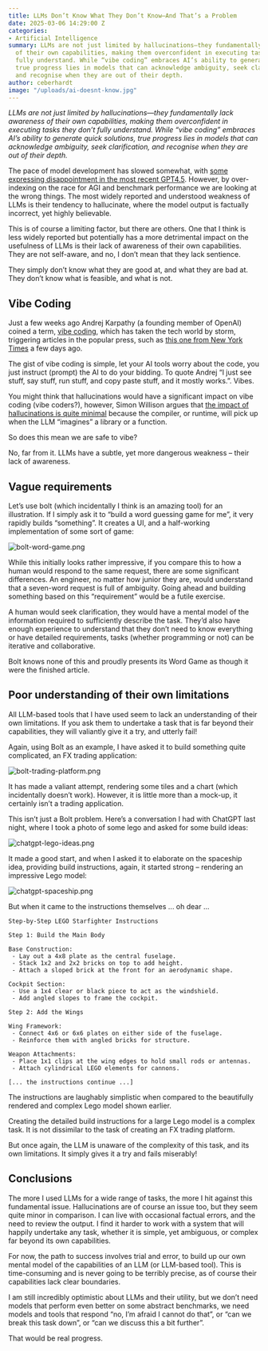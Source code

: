 ```yaml
---
title: LLMs Don’t Know What They Don’t Know—And That’s a Problem
date: 2025-03-06 14:29:00 Z
categories:
- Artificial Intelligence
summary: LLMs are not just limited by hallucinations—they fundamentally lack awareness
  of their own capabilities, making them overconfident in executing tasks they don’t
  fully understand. While “vibe coding” embraces AI’s ability to generate quick solutions,
  true progress lies in models that can acknowledge ambiguity, seek clarification,
  and recognise when they are out of their depth.
author: ceberhardt
image: "/uploads/ai-doesnt-know.jpg"
---
```


_LLMs are not just limited by hallucinations—they fundamentally lack awareness of their own capabilities, making them overconfident in executing tasks they don’t fully understand. While “vibe coding” embraces AI’s ability to generate quick solutions, true progress lies in models that can acknowledge ambiguity, seek clarification, and recognise when they are out of their depth._

The pace of model development has slowed somewhat, with [some expressing disappointment in the most recent GPT4.5](https://arstechnica.com/ai/2025/02/its-a-lemon-openais-largest-ai-model-ever-arrives-to-mixed-reviews/). However, by over-indexing on the race for AGI and benchmark performance we are looking at the wrong things. The most widely reported and understood weakness of LLMs is their tendency to hallucinate, where the model output is factually incorrect, yet highly believable.  

This is of course a limiting factor, but there are others. One that I think is less widely reported but potentially has a more detrimental impact on the usefulness of LLMs is their lack of awareness of their own capabilities. They are not self-aware, and no, I don’t mean that they lack sentience. 

They simply don’t know what they are good at, and what they are bad at. They don’t know what is feasible, and what is not. 

## Vibe Coding 

Just a few weeks ago Andrej Karpathy (a founding member of OpenAI) coined a term, [vibe coding](https://simonwillison.net/2025/Feb/6/andrej-karpathy/), which has taken the tech world by storm, triggering articles in the popular press, such as [this one from New York Times](https://www.nytimes.com/2025/02/27/technology/personaltech/vibecoding-ai-software-programming.html) a few days ago. 

The gist of vibe coding is simple, let your AI tools worry about the code, you just instruct (prompt) the AI to do your bidding. To quote Andrej “I just see stuff, say stuff, run stuff, and copy paste stuff, and it mostly works.”. Vibes. 

You might think that hallucinations would have a significant impact on vibe coding (vibe coders?), however, Simon Willison argues that [the impact of hallucinations is quite minimal](https://simonwillison.net/2025/Mar/2/hallucinations-in-code/) because the compiler, or runtime, will pick up when the LLM “imagines” a library or a function. 

So does this mean we are safe to vibe? 

No, far from it. LLMs have a subtle, yet more dangerous weakness – their lack of awareness. 

## Vague requirements 

Let’s use bolt (which incidentally I think is an amazing tool) for an illustration. If I simply ask it to “build a word guessing game for me”, it very rapidly builds “something”. It creates a UI, and a half-working implementation of some sort of game: 

![bolt-word-game.png](/uploads/bolt-word-game.png)

While this initially looks rather impressive, if you compare this to how a human would respond to the same request, there are some significant differences. An engineer, no matter how junior they are, would understand that a seven-word request is full of ambiguity. Going ahead and building something based on this “requirement” would be a futile exercise.  

A human would seek clarification, they would have a mental model of the information required to sufficiently describe the task. They’d also have enough experience to understand that they don’t need to know everything or have detailed requirements, tasks (whether programming or not) can be iterative and collaborative.  

Bolt knows none of this and proudly presents its Word Game as though it were the finished article. 

## Poor understanding of their own limitations 

All LLM-based tools that I have used seem to lack an understanding of their own limitations. If you ask them to undertake a task that is far beyond their capabilities, they will valiantly give it a try, and utterly fail! 

Again, using Bolt as an example, I have asked it to build something quite complicated, an FX trading application: 

![bolt-trading-platform.png](/uploads/bolt-trading-platform.png)

It has made a valiant attempt, rendering some tiles and a chart (which incidentally doesn’t work). However, it is little more than a mock-up, it certainly isn’t a trading application. 

This isn’t just a Bolt problem. Here’s a conversation I had with ChatGPT last night, where I took a photo of some lego and asked for some build ideas: 

![chatgpt-lego-ideas.png](/uploads/chatgpt-lego-ideas.png) 

It made a good start, and when I asked it to elaborate on the spaceship idea, providing build instructions, again, it started strong – rendering an impressive Lego model: 

![chatgpt-spaceship.png](/uploads/chatgpt-spaceship.png)

But when it came to the instructions themselves ... oh dear ... 

~~~
Step-by-Step LEGO Starfighter Instructions 

Step 1: Build the Main Body 

Base Construction: 
 - Lay out a 4x8 plate as the central fuselage. 
 - Stack 1x2 and 2x2 bricks on top to add height. 
 - Attach a sloped brick at the front for an aerodynamic shape. 

Cockpit Section: 
 - Use a 1x4 clear or black piece to act as the windshield. 
 - Add angled slopes to frame the cockpit. 

Step 2: Add the Wings 

Wing Framework: 
 - Connect 4x6 or 6x6 plates on either side of the fuselage. 
 - Reinforce them with angled bricks for structure. 

Weapon Attachments: 
 - Place 1x1 clips at the wing edges to hold small rods or antennas. 
 - Attach cylindrical LEGO elements for cannons. 

[... the instructions continue ...]
~~~

The instructions are laughably simplistic when compared to the beautifully rendered and complex Lego model shown earlier.
 
Creating the detailed build instructions for a large Lego model is a complex task. It is not dissimilar to the task of creating an FX trading platform.  

But once again, the LLM is unaware of the complexity of this task, and its own limitations. It simply gives it a try and fails miserably! 

## Conclusions 

The more I used LLMs for a wide range of tasks, the more I hit against this fundamental issue. Hallucinations are of course an issue too, but they seem quite minor in comparison. I can live with occasional factual errors, and the need to review the output. I find it harder to work with a system that will happily undertake any task, whether it is simple, yet ambiguous, or complex far beyond its own capabilities.  

For now, the path to success involves trial and error, to build up our own mental model of the capabilities of an LLM (or LLM-based tool). This is time-consuming and is never going to be terribly precise, as of course their capabilities lack clear boundaries. 

I am still incredibly optimistic about LLMs and their utility, but we don’t need models that perform even better on some abstract benchmarks, we need models and tools that respond “no, I’m afraid I cannot do that”, or “can we break this task down”, or “can we discuss this a bit further”. 

That would be real progress. 